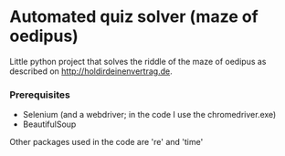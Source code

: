 # Automated quiz solver (maze of oedipus)

Little python project that solves the riddle of the maze of oedipus as described on http://holdirdeinenvertrag.de.

### Prerequisites

* Selenium (and a webdriver; in the code I use the chromedriver.exe)
* BeautifulSoup

Other packages used in the code are 're' and 'time' 
